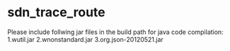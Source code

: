 sdn_trace_route
===============

Please include follwing jar files in the build path for java code compilation:
1.wutil.jar
2.wnonstandard.jar
3.org.json-20120521.jar
